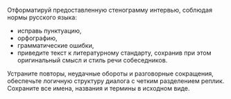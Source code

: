 Отформатируй предоставленную стенограмму интервью, соблюдая нормы русского языка: 
- исправь пунктуацию, 
- орфографию, 
- грамматические ошибки, 
- приведите текст к литературному стандарту, сохранив при этом оригинальный смысл и стиль речи собеседников. 

Устраните повторы, неудачные обороты и разговорные сокращения, обеспечьте логичную структуру диалога с четким разделением реплик. 
Сохраните все имена, названия и термины в исходном виде.